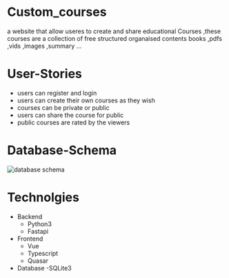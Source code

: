 # Custom_courses

  a website that allow useres to create and share educational Courses ,these courses are a collection of free structured organaised contents books ,pdfs ,vids ,images ,summary ...

# User-Stories

  - users can register and login
  - users can create their own courses as they wish
  - courses can be private or public
  - users can share the course for public
  - public courses are rated by the viewers

# Database-Schema
  
  ![database schema](https://github.com/khttp/custcustom-courses/blob/main/resourses/custom-courses-schema.png)

# Technolgies
  
  - Backend
    - Python3
    - Fastapi
  - Frontend
    - Vue
    - Typescript
    - Quasar
  - Database
    -SQLite3
